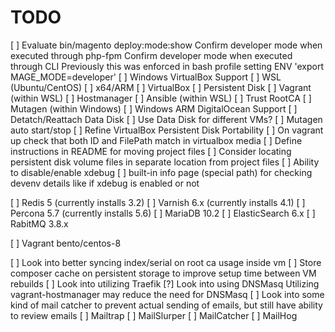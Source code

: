 # TODO
[ ] Evaluate bin/magento deploy:mode:show
    Confirm developer mode when executed through php-fpm
    Confirm developer mode when executed through CLI
      Previously this was enforced in bash profile setting ENV 'export MAGE_MODE=developer'
[ ] Windows VirtualBox Support
    [ ] WSL (Ubuntu/CentOS)
    [ ] x64/ARM
    [ ] VirtualBox
        [ ] Persistent Disk
    [ ] Vagrant (within WSL)
        [ ] Hostmanager
    [ ] Ansible (within WSL)
        [ ] Trust RootCA
    [ ] Mutagen (within Windows)
[ ] Windows ARM DigitalOcean Support
    [ ] Detatch/Reattach Data Disk
    [ ] Use Data Disk for different VMs?
[ ] Mutagen auto start/stop
[ ] Refine VirtualBox Persistent Disk Portability
    [ ] On vagrant up check that both ID and FilePath match in virtualbox media
    [ ] Define instructions in README for moving project files
    [ ] Consider locating persistent disk volume files in separate location from project files
[ ] Ability to disable/enable xdebug
    [ ] built-in info page (special path) for checking devenv details like if xdebug is enabled or not

[ ] Redis 5 (currently installs 3.2)
[ ] Varnish 6.x (currently installs 4.1)
[ ] Percona 5.7 (currently installs 5.6)
[ ] MariaDB 10.2
[ ] ElasticSearch 6.x
[ ] RabitMQ 3.8.x

[ ] Vagrant bento/centos-8

[ ] Look into better syncing index/serial on root ca usage inside vm
[ ] Store composer cache on persistent storage to improve setup time between VM rebuilds
[ ] Look into utilizing Traefik
[?] Look into using DNSMasq
  Utilizing vagrant-hostmanager may reduce the need for DNSMasq
[ ] Look into some kind of mail catcher to prevent actual sending of emails, but still have ability to review emails
    [ ] Mailtrap
    [ ] MailSlurper
    [ ] MailCatcher
    [ ] MailHog
